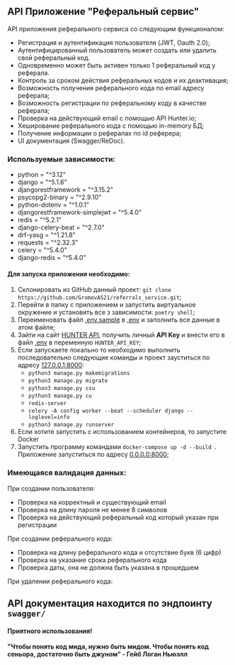 ## API Приложение "Реферальный сервис"

API приложения реферального сервиса со следующим функционалом:
 - Регистрация и аутентификация пользователя (JWT, Oauth 2.0);
 - Аутентифицированный пользователь может создать или удалить свой реферальный код. 
 - Одновременно может быть активен только 1 реферальный код у реферала. 
 - Контроль за сроком действия реферальных кодов и их деактивация;
 - Возможность получения реферального кода по email адресу реферала;
 - Возможность регистрации по реферальному коду в качестве реферала;
 - Проверка на действующий email с помощью API Hunter.io;
 - Хеширование реферального кода с помощью in-memory БД;
 - Получение информации о рефералах по id реферера;
 - UI документация 	(Swagger/ReDoc).

### Используемые зависимости:
* python = "^3.12"
* django = "^5.1.6"
* djangorestframework = "^3.15.2"
* psycopg2-binary = "^2.9.10"
* python-dotenv = "^1.0.1"
* djangorestframework-simplejwt = "^5.4.0"
* redis = "^5.2.1"
* django-celery-beat = "^2.7.0"
* drf-yasg = "^1.21.8"
* requests = "^2.32.3"
* celery = "^5.4.0"
* django-redis = "^5.4.0"


#### Для запуска приложения необходимо:

1) Склонировать из GitHub данный проект: `git clone https://github.com/GromovAS21/referrals_service.git`;
2) Перейти в папку с приложением и запустить виртуальное окружение и установить все з зависимости: `poetry shell`;
3) Переименовать файл [.env.sample](.env.sample) в [.env](.env.sample) и заполнить все данные в этом файле;
4) Зайти на сайт [HUNTER API](https://hunter.io/api-keys), получить личный **API Key** и внести его в файл [.env](.env.sample) в переменную `HUNTER_API_KEY`;
5) Если запускаете локально то необходимо выполнить последовательно следующие команды и проект зауститься по адресу [127.0.0.1:8000]():
    - `python3 manage.py makemigrations` 
    - `python3 manage.py migrate`
    - `python3 manage.py csu`
    - `python3 manage.py cu`
    - `redis-server`
    - `celery -A config worker --beat --scheduler django --loglevel=info `
    - `python3 manage.py runserver`
6) Если хотите запустить с использованием контейнеров, то запустите Docker 
7) Запустить программу командами `docker-compose up -d --build `. Приложение запуститься по адресу [0.0.0.0:8000]();



### Имеющаяся валидация данных:

   При создании пользователя:
   - Проверка на корректный и существующий email
   - Проверка на длину пароля не менее 8 символов
   - Проверка на действующий реферальный код который указан при регистрации
   
   При создании реферального кода:
   - Проверка на длину реферального кода и отсутствие букв (6 цифр)
   - Проверка на указание срока реферального кода
   - Проверка даты, она не должна быть указана в прошедшем

   При удалении реферального кода:

## API документация находится по эндпоинту `swagger/`

#### **Приятного использования!**

****"Чтобы понять код мида, нужно быть мидом. Чтобы понять код сеньора, достаточно быть джуном" - Гейб Логан Ньюэлл****


